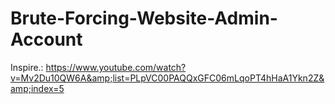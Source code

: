 # Brute-Forcing-Website-Admin-Account
Inspire.: https://www.youtube.com/watch?v=Mv2Du10QW6A&amp;list=PLpVC00PAQQxGFC06mLqoPT4hHaA1Ykn2Z&amp;index=5
